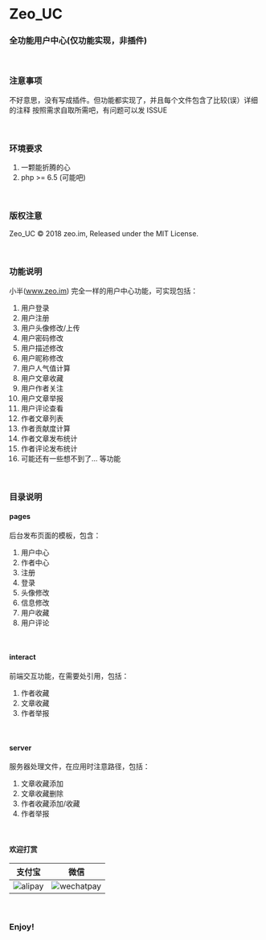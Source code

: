 # Zeo_UC
### 全功能用户中心(仅功能实现，非插件)

<br/>

### 注意事项 
不好意思，没有写成插件。但功能都实现了，并且每个文件包含了比较(误）详细的注释
按照需求自取所需吧，有问题可以发 ISSUE

<br/>


### 环境要求
1. 一颗能折腾的心
2. php >= 6.5 (可能吧)

<br/>


### 版权注意
Zeo_UC © 2018 zeo.im, Released under the MIT License.

<br/>


### 功能说明
小半(www.zeo.im) 完全一样的用户中心功能，可实现包括：
1. 用户登录
2. 用户注册
3. 用户头像修改/上传
4. 用户密码修改
5. 用户描述修改
6. 用户昵称修改
7. 用户人气值计算
8. 用户文章收藏
9. 用户作者关注
10. 用户文章举报
11. 用户评论查看
12. 作者文章列表
13. 作者贡献度计算
14. 作者文章发布统计
15. 作者评论发布统计
16. 可能还有一些想不到了...
等功能

<br/>

### 目录说明
#### pages
后台发布页面的模板，包含：
1. 用户中心
2. 作者中心
3. 注册
4. 登录
5. 头像修改
6. 信息修改
7. 用户收藏
8. 用户评论

<br/>

#### interact
前端交互功能，在需要处引用，包括：
1. 作者收藏
2. 文章收藏
3. 作者举报

<br/>

#### server
服务器处理文件，在应用时注意路径，包括：
1. 文章收藏添加
2. 文章收藏删除
3. 作者收藏添加/收藏
4. 作者举报

<br/>

#### 欢迎打赏
| 支付宝        | 微信   |
| --------   | --------  |
| ![alipay](https://static.ouorz.com/alipay.png)|![wechatpay](https://static.ouorz.com/wechatpay.png)|

<br/>

### Enjoy!

